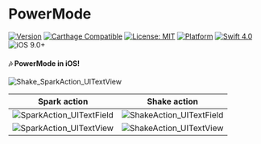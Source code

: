 # PowerMode
[![Version](https://img.shields.io/cocoapods/v/PowerMode.svg?style=flat)](http://cocoapods.org/pods/PowerMode)
[![Carthage Compatible](https://img.shields.io/badge/Carthage-compatible-4BC51D.svg?style=flat)](https://github.com/Carthage/Carthage)
[![License: MIT](https://img.shields.io/badge/license-MIT-blue.svg?style=flat)](https://github.com/younatics/PowerMode/blob/master/LICENSE)
[![Platform](https://img.shields.io/cocoapods/p/PowerMode.svg?style=flat)](http://cocoapods.org/pods/PowerMode)
[![Swift 4.0](https://img.shields.io/badge/Swift-4.0-orange.svg?style=flat)](https://developer.apple.com/swift/)
![iOS 9.0+](https://img.shields.io/badge/iOS-9.0%2B-blue.svg)

#### 🎶 PowerMode in iOS!

![Shake_SparkAction_UITextView](https://github.com/younatics/PowerMode/blob/master/Images/Shake_SparkAction_UITextView.gif)


| Spark action | Shake action |
| :----------: | :----------: |
| ![SparkAction_UITextField](https://github.com/younatics/PowerMode/blob/master/Images/SparkAction_UITextField.gif) | ![ShakeAction_UITextField](https://github.com/younatics/PowerMode/blob/master/Images/ShakeAction_UITextField.gif) |
| ![SparkAction_UITextView](https://github.com/younatics/PowerMode/blob/master/Images/SparkAction_UITextView.gif)  | ![ShakeAction_UITextView](https://github.com/younatics/PowerMode/blob/master/Images/ShakeAction_UITextView.gif)  |
